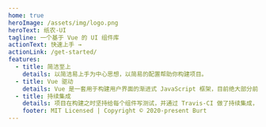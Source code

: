 ```yaml
---
home: true
heroImage: /assets/img/logo.png
heroText: 纸农-UI
tagline: 一个基于 Vue 的 UI 组件库
actionText: 快速上手 →
actionLink: /get-started/
features:
  - title: 简洁至上
    details: 以简洁易上手为中心思想，以简易的配置帮助你构建项目。
  - title: Vue 驱动
    details: Vue 是一套用于构建用户界面的渐进式 JavaScript 框架，目前绝大部分前端人员都在使用。
  - title: 持续集成
    details: 项目在构建之时坚持给每个组件写测试，并通过 Travis-CI 做了持续集成，保证了项目的高质量。
    footer: MIT Licensed | Copyright © 2020-present Burt
---
```

